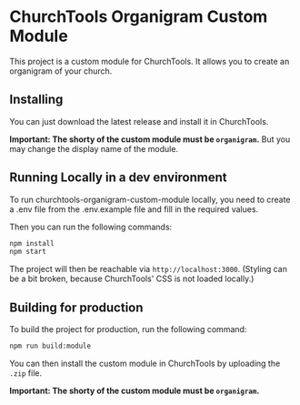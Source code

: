 # ChurchTools Organigram Custom Module

This project is a custom module for ChurchTools. It allows you to create an organigram of your church.

## Installing

You can just download the latest release and install it in ChurchTools.

**Important: The shorty of the custom module must be `organigram`.** But you may change the display name of the module.

## Running Locally in a dev environment

To run churchtools-organigram-custom-module locally, you need to create a .env file from the .env.example file and fill in the required values.

Then you can run the following commands:

```bash
npm install
npm start
```

The project will then be reachable via `http://localhost:3000`.
(Styling can be a bit broken, because ChurchTools' CSS is not loaded locally.)

## Building for production

To build the project for production, run the following command:

```bash
npm run build:module
```

You can then install the custom module in ChurchTools by uploading the `.zip` file.

**Important: The shorty of the custom module must be `organigram`.**
